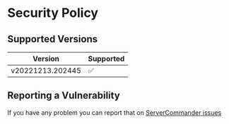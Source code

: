 # Security Policy

## Supported Versions

| Version | Supported          |
| ------- | ------------------ |
| v20221213.202445   | :white_check_mark: |

## Reporting a Vulnerability

If you have any problem you can report that on [ServerCommander issues](https://github.com/MorganMLGman/ServerCommander/issues)

